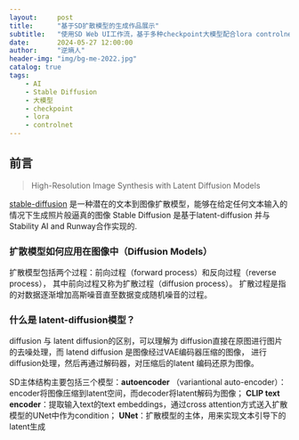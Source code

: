 ```yaml
---
layout:     post
title:      "基于SD扩散模型的生成作品展示"
subtitle:   "使用SD Web UI工作流，基于多种checkpoint大模型配合lora controlnet等微调模型"
date:       2024-05-27 12:00:00
author:     "逆熵人"
header-img: "img/bg-me-2022.jpg"
catalog: true
tags:
    - AI
    - Stable Diffusion
    - 大模型
    - checkpoint 
    - lora
    - controlnet
---
```



## 前言

> High-Resolution Image Synthesis with Latent Diffusion Models

[stable-diffusion](https://github.com/CompVis/stable-diffusion)  是一种潜在的文本到图像扩散模型，能够在给定任何文本输入的情况下生成照片般逼真的图像
Stable Diffusion 是基于latent-diffusion 并与 Stability AI and Runway合作实现的.

### 扩散模型如何应用在图像中（Diffusion Models）
扩散模型包括两个过程：前向过程（forward process）和反向过程（reverse process），
其中前向过程又称为扩散过程（diffusion process）。
扩散过程是指的对数据逐渐增加高斯噪音直至数据变成随机噪音的过程。

### 什么是 latent-diffusion模型？
diffusion 与 latent diffusion的区别，可以理解为 diffusion直接在原图进行图片的去噪处理，而 latend diffusion 是图像经过VAE编码器压缩的图像，
进行diffusion处理，然后再通过解码器，对压缩后的latent 编码还原为图像。

SD主体结构主要包括三个模型：**autoencoder** （variantional auto-encoder）：encoder将图像压缩到latent空间，而decoder将latent解码为图像；
**CLIP text encoder**：提取输入text的text embeddings，通过cross attention方式送入扩散模型的UNet中作为condition；
**UNet**：扩散模型的主体，用来实现文本引导下的latent生成
